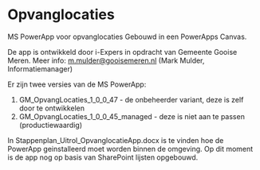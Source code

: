 # Opvanglocaties
MS PowerApp voor opvanglocaties
Gebouwd in een PowerApps Canvas.

De app is ontwikkeld door i-Expers in opdracht van Gemeente Gooise Meren.
Meer info: m.mulder@gooisemeren.nl (Mark Mulder, Informatiemanager)

Er zijn twee versies van de MS PowerApp:
1. GM_OpvangLocaties_1_0_0_47 - de onbeheerder variant, deze is zelf door te ontwikkelen
2. GM_OpvangLocaties_1_0_0_45_managed - deze is niet aan te passen (productiewaardig)

In Stappenplan_Uitrol_OpvanglocatieApp.docx is te vinden hoe de PowerApp geinstalleerd moet worden binnen de omgeving.
Op dit moment is de app nog op basis van SharePoint lijsten opgebouwd.

